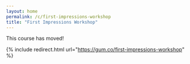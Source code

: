 ```yaml
---
layout: home
permalink: /c/first-impressions-workshop
title: "First Impressions Workshop"
---
```


This course has moved!

{% include redirect.html url="https://gum.co/first-impressions-workshop" %}
